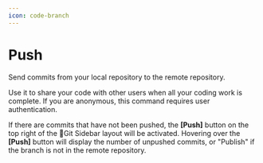 ```yaml
---
icon: code-branch
---
```


# Push

Send commits from your local repository to the remote repository.

Use it to share your code with other users when all your coding work is complete. If you are anonymous, this command requires user authentication.

If there are commits that have not been pushed, the **\[Push]** button on the top right of the Git Sidebar layout will be activated. Hovering over the **\[Push]** button will display the number of unpushed commits, or "Publish" if the branch is not in the remote repository.

<figure><img src="https://help.goorm.io/~gitbook/image?url=https%3A%2F%2F2181851870-files.gitbook.io%2F%7E%2Ffiles%2Fv0%2Fb%2Fgitbook-x-prod.appspot.com%2Fo%2Fspaces%252F-Lq-Q9LciN1X9EABxGkt%252Fuploads%252FR7g6MkTrhrBhZqmvn7YR%252Fimage.png%3Falt%3Dmedia%26token%3D6d7ce5a8-3e74-4fe1-a951-c7fe29d31caf&#x26;width=768&#x26;dpr=4&#x26;quality=100&#x26;sign=b7178e47&#x26;sv=2" alt=""><figcaption></figcaption></figure>
